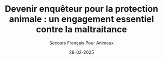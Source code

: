 ---
title: "Devenir enquêteur pour la protection animale : un engagement essentiel contre la maltraitance"
slug: "enqueteur"
date: "28-02-2025"
author: "Secours Français Pour Animaux"
image: "/CNPA.png"
text1: |
  Un rôle clé dans la lutte contre la maltraitance animale
  Chaque année, des milliers d’animaux subissent des actes de maltraitance ou vivent dans des conditions indignes. Heureusement, des associations et des enquêteurs spécialisés œuvrent quotidiennement pour les protéger et faire respecter leurs droits.
  Au Secours Français pour Animaux, nous avons franchi une nouvelle étape dans cet engagement : nous avons récemment obtenu notre attestation d’enquêteur pour le CNPA (Centre National pour les Animaux), une association qui collabore étroitement avec le 3677 SOS Maltraitance Animale. Mais ce n’est pas tout : cinq autres bénévoles vont également être formés pour renforcer nos actions sur le terrain.
text2: |
  En quoi consiste le métier d’enquêteur pour la protection animale ?
  Les enquêteurs spécialisés jouent un rôle crucial dans la détection et le traitement des cas de maltraitance animale. Leur mission inclut :
  - Recevoir et analyser les signalements de mauvais traitements.
  - Se rendre sur place pour constater la situation des animaux concernés.
  - Intervenir auprès des propriétaires pour tenter d’améliorer les conditions de vie des animaux.
  - Collaborer avec les autorités compétentes (gendarmerie, services vétérinaires) pour engager des actions légales si nécessaire.
  - Secourir les animaux en danger en les plaçant sous protection.
  Devenir enquêteur, c’est s’engager activement dans la défense des droits des animaux et agir concrètement pour leur bien-être.
text3: |
  Pourquoi avons-nous décidé de former des enquêteurs dans notre association ?
  Au Secours Français pour Animaux, nous sommes régulièrement confrontés à des cas de négligence et de maltraitance. Parfois, les animaux que nous recueillons ont été abandonnés après avoir vécu dans des conditions terribles. Grâce à cette nouvelle formation, nous serons mieux armés pour agir rapidement, documenter les abus et obtenir des interventions efficaces en collaboration avec les autorités.
  Avec cinq nouveaux enquêteurs en cours de formation, nous renforçons notre capacité d’action et espérons faire une réelle différence pour les animaux qui souffrent en silence.
text4: |
  Que faire si vous êtes témoin de maltraitance animale ?
  Si vous soupçonnez un cas de maltraitance ou de négligence, voici les étapes à suivre :
  1. Observez et rassemblez des preuves : Prenez des photos ou vidéos si possible, notez l’adresse et les circonstances.
  2. Contactez une association de protection animale comme le CNPA ou une SPA locale.
  3. Appelez le 3677 SOS Maltraitance Animale, un numéro dédié aux signalements.
  4. Si l’urgence est avérée, contactez directement la police ou la gendarmerie.
  En signalant une situation préoccupante, vous pouvez sauver une vie et permettre à un animal d’échapper à la souffrance.
text5: |
  Ensemble, faisons avancer la cause animale !
  Notre engagement en tant qu’enquêteurs est un pas de plus vers un monde où les animaux sont respectés et protégés. Si vous souhaitez soutenir notre cause, vous pouvez :
  Devenir bénévole et participer à nos actions.
  - Faire un don pour nous aider à financer nos interventions.
  - Partager nos publications pour sensibiliser un maximum de personnes.
text6: |
  Pour toute information ou signalement, contactez le Secours Français pour Animaux dès aujourd’hui !
  Au 06.69.97.76.41
---